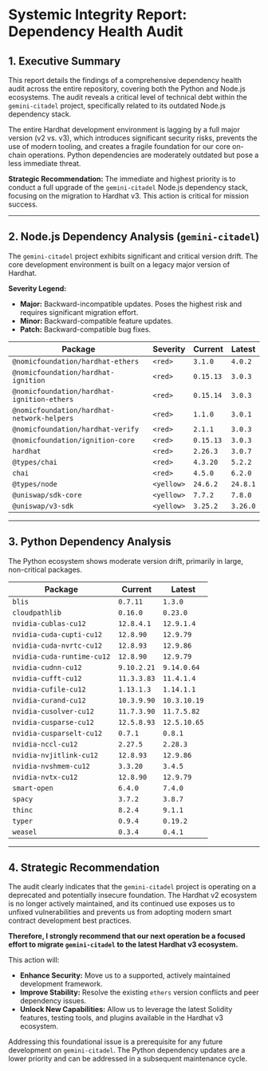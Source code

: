 # Systemic Integrity Report: Dependency Health Audit

## 1. Executive Summary

This report details the findings of a comprehensive dependency health audit across the entire repository, covering both the Python and Node.js ecosystems. The audit reveals a critical level of technical debt within the `gemini-citadel` project, specifically related to its outdated Node.js dependency stack.

The entire Hardhat development environment is lagging by a full major version (v2 vs. v3), which introduces significant security risks, prevents the use of modern tooling, and creates a fragile foundation for our core on-chain operations. Python dependencies are moderately outdated but pose a less immediate threat.

**Strategic Recommendation:** The immediate and highest priority is to conduct a full upgrade of the `gemini-citadel` Node.js dependency stack, focusing on the migration to Hardhat v3. This action is critical for mission success.

---

## 2. Node.js Dependency Analysis (`gemini-citadel`)

The `gemini-citadel` project exhibits significant and critical version drift. The core development environment is built on a legacy major version of Hardhat.

**Severity Legend:**
- **<red> Major:** Backward-incompatible updates. Poses the highest risk and requires significant migration effort.
- **<yellow> Minor:** Backward-compatible feature updates.
- **<green> Patch:** Backward-compatible bug fixes.

| Package | Severity | Current | Latest |
|---|---|---|---|
| `@nomicfoundation/hardhat-ethers` | `<red>` | `3.1.0` | `4.0.2` |
| `@nomicfoundation/hardhat-ignition` | `<red>` | `0.15.13` | `3.0.3` |
| `@nomicfoundation/hardhat-ignition-ethers` | `<red>` | `0.15.14` | `3.0.3` |
| `@nomicfoundation/hardhat-network-helpers` | `<red>` | `1.1.0` | `3.0.1` |
| `@nomicfoundation/hardhat-verify` | `<red>` | `2.1.1` | `3.0.3` |
| `@nomicfoundation/ignition-core` | `<red>` | `0.15.13` | `3.0.3` |
| `hardhat` | `<red>` | `2.26.3` | `3.0.7` |
| `@types/chai` | `<red>` | `4.3.20` | `5.2.2` |
| `chai` | `<red>` | `4.5.0` | `6.2.0` |
| `@types/node` | `<yellow>` | `24.6.2` | `24.8.1` |
| `@uniswap/sdk-core` | `<yellow>` | `7.7.2` | `7.8.0` |
| `@uniswap/v3-sdk` | `<yellow>` | `3.25.2` | `3.26.0` |

---

## 3. Python Dependency Analysis

The Python ecosystem shows moderate version drift, primarily in large, non-critical packages.

| Package | Current | Latest |
|---|---|---|
| `blis` | `0.7.11` | `1.3.0` |
| `cloudpathlib` | `0.16.0` | `0.23.0` |
| `nvidia-cublas-cu12` | `12.8.4.1` | `12.9.1.4` |
| `nvidia-cuda-cupti-cu12` | `12.8.90` | `12.9.79` |
| `nvidia-cuda-nvrtc-cu12` | `12.8.93` | `12.9.86` |
| `nvidia-cuda-runtime-cu12` | `12.8.90` | `12.9.79` |
| `nvidia-cudnn-cu12` | `9.10.2.21` | `9.14.0.64` |
| `nvidia-cufft-cu12` | `11.3.3.83` | `11.4.1.4` |
| `nvidia-cufile-cu12` | `1.13.1.3` | `1.14.1.1` |
| `nvidia-curand-cu12` | `10.3.9.90` | `10.3.10.19` |
| `nvidia-cusolver-cu12` | `11.7.3.90` | `11.7.5.82` |
| `nvidia-cusparse-cu12` | `12.5.8.93` | `12.5.10.65` |
| `nvidia-cusparselt-cu12` | `0.7.1` | `0.8.1` |
| `nvidia-nccl-cu12` | `2.27.5` | `2.28.3` |
| `nvidia-nvjitlink-cu12` | `12.8.93` | `12.9.86` |
| `nvidia-nvshmem-cu12` | `3.3.20` | `3.4.5` |
| `nvidia-nvtx-cu12` | `12.8.90` | `12.9.79` |
| `smart-open` | `6.4.0` | `7.4.0` |
| `spacy` | `3.7.2` | `3.8.7` |
| `thinc` | `8.2.4` | `9.1.1` |
| `typer` | `0.9.4` | `0.19.2` |
| `weasel` | `0.3.4` | `0.4.1` |

---

## 4. Strategic Recommendation

The audit clearly indicates that the `gemini-citadel` project is operating on a deprecated and potentially insecure foundation. The Hardhat v2 ecosystem is no longer actively maintained, and its continued use exposes us to unfixed vulnerabilities and prevents us from adopting modern smart contract development best practices.

**Therefore, I strongly recommend that our next operation be a focused effort to migrate `gemini-citadel` to the latest Hardhat v3 ecosystem.**

This action will:
- **Enhance Security:** Move us to a supported, actively maintained development framework.
- **Improve Stability:** Resolve the existing `ethers` version conflicts and peer dependency issues.
- **Unlock New Capabilities:** Allow us to leverage the latest Solidity features, testing tools, and plugins available in the Hardhat v3 ecosystem.

Addressing this foundational issue is a prerequisite for any future development on `gemini-citadel`. The Python dependency updates are a lower priority and can be addressed in a subsequent maintenance cycle.
